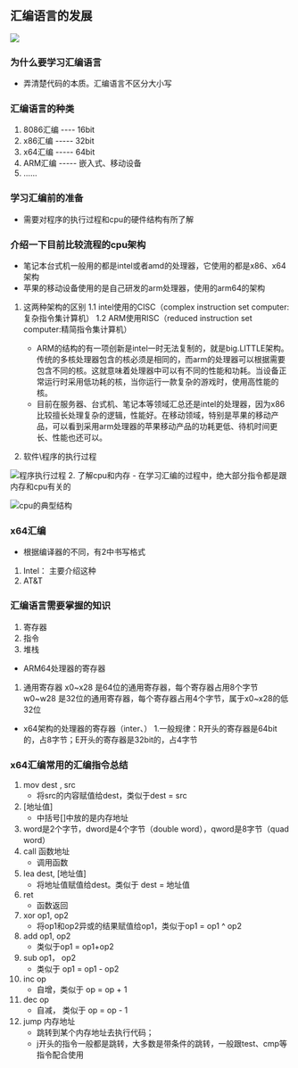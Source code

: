 
## 汇编语言的发展

 ![](http://m.qpic.cn/psb?/V11R4JcH0fAdbu/C3tWGR4F9SkqYGxs*BtRuhHQSQ8Xvu44nZgfFK93XDQ!/b/dDYBAAAAAAAA&bo=TQOkAQAAAAADB8k!&rf=viewer_4)

### 为什么要学习汇编语言
- 弄清楚代码的本质。汇编语言不区分大小写

### 汇编语言的种类
1. 8086汇编 ---- 16bit
2. x86汇编 ----- 32bit
3. x64汇编 ----- 64bit
4. ARM汇编 ----- 嵌入式、移动设备
5. ……

### 学习汇编前的准备
- 需要对程序的执行过程和cpu的硬件结构有所了解

### 介绍一下目前比较流程的cpu架构
- 笔记本台式机一般用的都是intel或者amd的处理器，它使用的都是x86、x64架构
- 苹果的移动设备使用的是自己研发的arm处理器，使用的arm64的架构

1. 这两种架构的区别
	1.1 intel使用的CISC（complex instruction set computer:复杂指令集计算机）
	1.2 ARM使用RISC（reduced instruction set computer:精简指令集计算机）
	- ARM的结构的有一项创新是intel一时无法复制的，就是big.LITTLE架构。传统的多核处理器包含的核必须是相同的，而arm的处理器可以根据需要包含不同的核。这就意味着处理器中可以有不同的性能和功耗。当设备正常运行时采用低功耗的核，当你运行一款复杂的游戏时，使用高性能的核。
	- 目前在服务器、台式机、笔记本等领域汇总还是intel的处理器，因为x86比较擅长处理复杂的逻辑，性能好。在移动领域，特别是苹果的移动产品，可以看到采用arm处理器的苹果移动产品的功耗更低、待机时间更长、性能也还可以。

1. 软件\程序的执行过程


 ![程序执行过程](http://m.qpic.cn/psb?/V11R4JcH0fAdbu/QaI8jnluhJ6hZzR530wEmOfQ4dS9gSQAssp96lU8fmg!/b/dDUBAAAAAAAA&bo=ngPWAAAAAAADF3k!&rf=viewer_4)
2. 了解cpu和内存
	- 在学习汇编的过程中，绝大部分指令都是跟内存和cpu有关的
	
	
![cpu的典型结构](http://m.qpic.cn/psb?/V11R4JcH0fAdbu/TD7S1.E6LBVnIhuVyawp*JjGZAsTzypJpSImkkMi8TQ!/b/dDABAAAAAAAA&bo=NgIrAQAAAAADFyw!&rf=viewer_4)

### x64汇编
- 根据编译器的不同，有2中书写格式
1. Intel： 主要介绍这种
2. AT&T

### 汇编语言需要掌握的知识
1. 寄存器
2. 指令
3. 堆栈

- ARM64处理器的寄存器
1. 通用寄存器
	x0~x28 是64位的通用寄存器，每个寄存器占用8个字节
	w0~w28 是32位的通用寄存器，每个寄存器占用4个字节，属于x0~x28的低32位

- x64架构的处理器的寄存器（inter、）
1.一般规律：R开头的寄存器是64bit的，占8字节；E开头的寄存器是32bit的，占4字节

### x64汇编常用的汇编指令总结
1. mov dest , src
	* 将src的内容赋值给dest，类似于dest = src
2. [地址值]
	* 中括号[]中放的是内存地址
3. word是2个字节，dword是4个字节（double word），qword是8字节（quad word）
4. call 函数地址
	* 调用函数
5. lea dest, [地址值]
	* 将地址值赋值给dest。类似于 dest = 地址值
6. ret
	* 函数返回
7. xor op1, op2
	* 将op1和op2异或的结果赋值给op1，类似于op1 = op1 ^ op2
8. add op1, op2
	* 类似于op1 = op1+op2
9. sub op1， op2
	* 类似于 op1 = op1 - op2
10. inc op
	* 自增，类似于 op = op + 1
11. dec op
	* 自减， 类似于 op = op - 1
12. jump 内存地址
	* 跳转到某个内存地址去执行代码； 
	* j开头的指令一般都是跳转，大多数是带条件的跳转，一般跟test、cmp等指令配合使用
	
	
	

